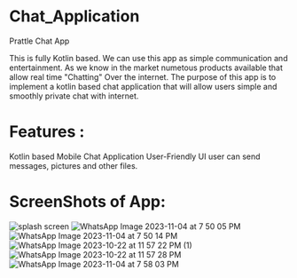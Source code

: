 # Chat_Application

Prattle Chat App

This is fully Kotlin based.  We can use this app as simple communication and entertainment. 
As we know in the market numetous products available that allow real time "Chatting" Over the internet. The purpose of this app is to implement a kotlin based chat application that will allow users simple and smoothly private chat with internet.


# Features :
Kotlin based
Mobile Chat Application
User-Friendly UI
user can send messages, pictures and other files.

# ScreenShots of App:
![splash screen](https://github.com/JadavKhushi/Chat_Application/assets/113246715/1306b422-1716-4b59-b542-b84a149e7c77)  ![WhatsApp Image 2023-11-04 at 7 50 05 PM](https://github.com/JadavKhushi/Chat_Application/assets/113246715/e4dbf123-7378-4f37-9948-852caa6f0b43) ![WhatsApp Image 2023-11-04 at 7 50 14 PM](https://github.com/JadavKhushi/Chat_Application/assets/113246715/92e09c7c-a119-44af-a245-919a47bbc5de) ![WhatsApp Image 2023-10-22 at 11 57 22 PM (1)](https://github.com/JadavKhushi/Chat_Application/assets/113246715/0aa90b3e-81c3-46a6-abf2-d1c27d7cd220) ![WhatsApp Image 2023-10-22 at 11 57 28 PM](https://github.com/JadavKhushi/Chat_Application/assets/113246715/9374664e-a0b2-474a-aeca-6319e6cbe725) ![WhatsApp Image 2023-11-04 at 7 58 03 PM](https://github.com/JadavKhushi/Chat_Application/assets/113246715/2a2e64b9-dfd7-43f9-9a08-264c57256b1a)
